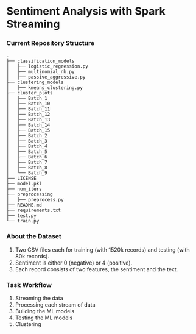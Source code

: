# Sentiment Analysis with Spark Streaming
### Current Repository Structure
```
.
├── classification_models
│   ├── logistic_regression.py
│   ├── multinomial_nb.py
│   ├── passive_aggressive.py
├── clustering_models
│   ├── kmeans_clustering.py
├── cluster_plots
│   ├── Batch_1
│   ├── Batch_10
│   ├── Batch_11
│   ├── Batch_12
│   ├── Batch_13
│   ├── Batch_14
│   ├── Batch_15
│   ├── Batch_2
│   ├── Batch_3
│   ├── Batch_4
│   ├── Batch_5
│   ├── Batch_6
│   ├── Batch_7
│   ├── Batch_8
│   └── Batch_9
├── LICENSE
├── model.pkl
├── num_iters
├── preprocessing
│   ├── preprocess.py
├── README.md
├── requirements.txt
├── test.py
└── train.py

```
### About the Dataset
1. Two CSV files each for training (with 1520k records) and testing (with 80k records).
2. Sentiment is either 0 (negative) or 4 (positive).
3. Each record consists of two features, the sentiment and the text.

### Task Workflow
1. Streaming the data
2. Processing each stream of data
3. Building the ML models
4. Testing the ML models
5. Clustering

